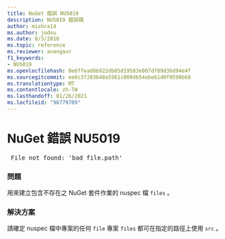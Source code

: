 ```yaml
---
title: NuGet 錯誤 NU5019
description: NU5019 錯誤碼
author: mishra14
ms.author: jodou
ms.date: 8/3/2018
ms.topic: reference
ms.reviewer: anangaur
f1_keywords:
- NU5019
ms.openlocfilehash: 0e6ffead8b922db05d19583e007df89d3bd94e4f
ms.sourcegitcommit: ee6c3f203648a5561c809db54ebeb1d0f0598b68
ms.translationtype: MT
ms.contentlocale: zh-TW
ms.lasthandoff: 01/26/2021
ms.locfileid: "98779709"
---
```

# <a name="nuget-error-nu5019"></a>NuGet 錯誤 NU5019
<pre> File not found: 'bad_file.path'</pre>

### <a name="issue"></a>問題

用來建立包含不存在之 NuGet 套件作業的 nuspec 檔 `files` 。


### <a name="solution"></a>解決方案

請確定 nuspec 檔中專案的任何 `file` 專案 `files` 都可在指定的路徑上使用 `src` 。

